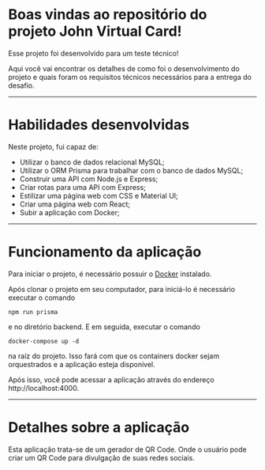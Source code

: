 # Boas vindas ao repositório do projeto <b>John Virtual Card</b>!

Esse projeto foi desenvolvido para um teste técnico!

Aqui você vai encontrar os detalhes de como foi o desenvolvimento do projeto e quais foram os requisitos técnicos necessários para a entrega do desafio.

---

# Habilidades desenvolvidas

Neste projeto, fui capaz de:

- Utilizar o banco de dados relacional MySQL;
- Utilizar o ORM Prisma para trabalhar com o banco de dados MySQL;
- Construir uma API com Node.js e Express;
- Criar rotas para uma API com Express;
- Estilizar uma página web com CSS e Material UI;
- Criar uma página web com React;
- Subir a aplicação com Docker;
   
---

# Funcionamento da aplicação

Para iniciar o projeto, é necessário possuir o [Docker](https://docs.docker.com/engine/install/ubuntu/) instalado.

Após clonar o projeto em seu computador, para iniciá-lo é necessário executar o comando
```
npm run prisma

```
e no diretório backend. E em seguida, executar o comando
```
docker-compose up -d 
```
na raíz do projeto. Isso fará com que os containers docker sejam orquestrados e a aplicação esteja disponível.

Após isso, você pode acessar a aplicação através do endereço http://localhost:4000.

---

# Detalhes sobre a aplicação

Esta aplicação trata-se de um gerador de QR Code. Onde o usuário pode criar um QR Code para divulgação de suas redes sociais.
